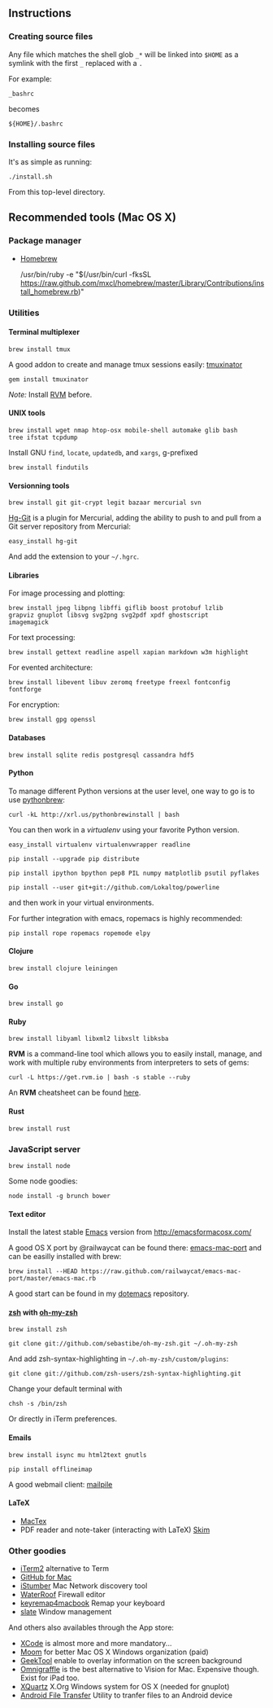 ## Instructions
### Creating source files

Any file which matches the shell glob `_*` will be linked into `$HOME`
as a symlink with the first `_` replaced with a `.`

For example:

    _bashrc

becomes

    ${HOME}/.bashrc

### Installing source files

It's as simple as running:

    ./install.sh

From this top-level directory.

## Recommended tools (Mac OS X)

### Package manager

* [Homebrew](http://mxcl.github.com/homebrew/)

    /usr/bin/ruby -e "$(/usr/bin/curl -fksSL https://raw.github.com/mxcl/homebrew/master/Library/Contributions/install_homebrew.rb)"

### Utilities

#### Terminal multiplexer

    brew install tmux

A good addon to create and manage tmux sessions easily: [tmuxinator](https://github.com/aziz/tmuxinator)

    gem install tmuxinator

_Note:_ Install [RVM](#ruby) before.

#### UNIX tools

    brew install wget nmap htop-osx mobile-shell automake glib bash
    tree ifstat tcpdump

Install GNU `find`, `locate`, `updatedb`, and `xargs`, g-prefixed

    brew install findutils

#### Versionning tools

    brew install git git-crypt legit bazaar mercurial svn

[Hg-Git](http://hg-git.github.io/) is a plugin for Mercurial, adding
the ability to push to and pull from a Git server repository from
Mercurial:

    easy_install hg-git

And add the extension to your `~/.hgrc`.

#### Libraries

For image processing and plotting:

    brew install jpeg libpng libffi giflib boost protobuf lzlib
    grapviz gnuplot libsvg svg2png svg2pdf xpdf ghostscript
    imagemagick

For text processing:

    brew install gettext readline aspell xapian markdown w3m highlight

For evented architecture:

    brew install libevent libuv zeromq freetype freexl fontconfig
    fontforge

For encryption:

    brew install gpg openssl

#### Databases

    brew install sqlite redis postgresql cassandra hdf5

#### Python

To manage different Python versions at the user level, one way to go is to use
[pythonbrew](https://github.com/utahta/pythonbrew):

    curl -kL http://xrl.us/pythonbrewinstall | bash

You can then work in a *virtualenv* using your favorite Python version.

    easy_install virtualenv virtualenvwrapper readline

    pip install --upgrade pip distribute

    pip install ipython bpython pep8 PIL numpy matplotlib psutil pyflakes

    pip install --user git+git://github.com/Lokaltog/powerline

and then work in your virtual environments.

For further integration with emacs, ropemacs is highly recommended:

    pip install rope ropemacs ropemode elpy

#### Clojure

    brew install clojure leiningen

#### Go

    brew install go

#### Ruby

    brew install libyaml libxml2 libxslt libksba

**RVM** is a command-line tool which allows you to easily install,
  manage, and work with multiple ruby environments from interpreters
  to sets of gems:

    curl -L https://get.rvm.io | bash -s stable --ruby

An **RVM** cheatsheet can be found [here](http://cheat.errtheblog.com/s/rvm).

#### Rust

    brew install rust

### JavaScript server

    brew install node

Some node goodies:

    node install -g brunch bower

#### Text editor

Install the latest stable [Emacs](http://www.gnu.org/software/emacs/)
version from http://emacsformacosx.com/

A good OS X port by @railwaycat can be found there:
[emacs-mac-port](https://github.com/railwaycat/emacs-mac-port) and can
be easilly installed with brew:

    brew install --HEAD https://raw.github.com/railwaycat/emacs-mac-port/master/emacs-mac.rb

A good start can be found in my [dotemacs](https://github.com/sebastibe/dotemacs) repository.

#### [zsh](http://www.zsh.org/) with [oh-my-zsh](https://github.com/robbyrussell/oh-my-zsh)

    brew install zsh

    git clone git://github.com/sebastibe/oh-my-zsh.git ~/.oh-my-zsh

And add zsh-syntax-highlighting in `~/.oh-my-zsh/custom/plugins`:

    git clone git://github.com/zsh-users/zsh-syntax-highlighting.git

Change your default terminal with

    chsh -s /bin/zsh

Or directly in iTerm preferences.

#### Emails

    brew install isync mu html2text gnutls

    pip install offlineimap

A good webmail client: [mailpile](http://mailpile.is/)

#### LaTeX

* [MacTex](http://www.tug.org/mactex/)
* PDF reader and note-taker (interacting with LaTeX)
  [Skim](http://skim-app.sourceforge.net/)

### Other goodies

* [iTerm2](www.iterm2.com) alternative to Term
* [GitHub for Mac](http://mac.github.com/)
* [iStumber](http://www.istumbler.net/) Mac Network discovery tool
* [WaterRoof](http://www.hanynet.com/waterroof/) Firewall editor
* [keyremap4macbook](https://pqrs.org/macosx/keyremap4macbook/) Remap
  your keyboard
* [slate](https://github.com/jigish/slate) Window management

And others also availables through the App store:

* [XCode](https://developer.apple.com/xcode/) is almost more and more
  mandatory...
* [Moom](http://manytricks.com/moom/) for better Mac OS X Windows
  organization (paid)
* [GeekTool](http://projects.tynsoe.org/en/geektool/) enable to
  overlay information on the screen background
* [Omnigraffle](http://www.omnigroup.com/products/omnigraffle/) is the
  best alternative to Vision for Mac. Expensive though. Exist for iPad
  too.
* [XQuartz](http://xquartz.macosforge.org/) X.Org Windows system for
  OS X (needed for gnuplot)
* [Android File Transfer](http://www.android.com/filetransfer/)
  Utility to tranfer files to an Android device
